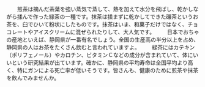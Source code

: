 　　煎茶は摘んだ茶葉を強い蒸気で蒸して、熱を加えて水分を飛ばし、乾かしながら揉んで作った緑茶の一種です。抹茶は揉まずに乾かしてできた碾茶というお茶を、臼でひいて粉状にしたものです。抹茶はいま、和菓子だけではなく、チョコレートやアイスクリームに混ぜられたりして、大人気です。
　　日本でおちゃの産地といえば、静岡県が一番有名でしょう。全国の生産高の半分以上を占め、静岡県の人はお茶をたくさん飲むと言われていますよ。 
　　緑茶にはカテキン（ポリフェノール）やカロチン、ビタミンＣなどの成分が含まれていて、体にいいという研究結果が出ています。確かに、静岡県の平均寿命は全国平均より高く、特にガンによる死亡率が低いそうです。皆さんも、健康のために煎茶や抹茶を飲んでみませんか。